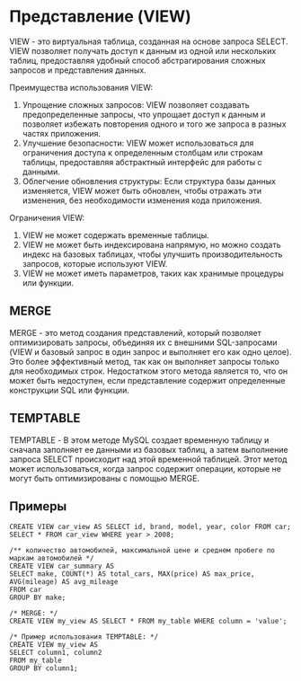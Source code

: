 # Представление (VIEW)
VIEW - это виртуальная таблица, созданная на основе запроса SELECT. VIEW позволяет получать доступ к данным из одной или нескольких таблиц, предоставляя удобный способ абстрагирования сложных запросов и представления данных.

Преимущества использования VIEW:
1. Упрощение сложных запросов: VIEW позволяет создавать предопределенные запросы, что упрощает доступ к данным и позволяет избежать повторения одного и того же запроса в разных частях приложения.
2. Улучшение безопасности: VIEW может использоваться для ограничения доступа к определенным столбцам или строкам таблицы, предоставляя абстрактный интерфейс для работы с данными.
3. Облегчение обновления структуры: Если структура базы данных изменяется, VIEW может быть обновлен, чтобы отражать эти изменения, без необходимости изменения кода приложения.

Ограничения VIEW:
1. VIEW не может содержать временные таблицы.
2. VIEW не может быть индексирована напрямую, но можно создать индекс на базовых таблицах, чтобы улучшить производительность запросов, которые используют VIEW.
3. VIEW не может иметь параметров, таких как хранимые процедуры или функции.

## MERGE
MERGE - это метод создания представлений, который позволяет оптимизировать запросы, объединяя их с внешними SQL-запросами (VIEW и базовый запрос в один запрос и выполняет его как одно целое).
Это более эффективный метод, так как он выполняет запросы только для необходимых строк.
Недостатком этого метода является то, что он может быть недоступен, если представление содержит определенные конструкции SQL или функции.
## TEMPTABLE
TEMPTABLE - В этом методе MySQL создает временную таблицу и сначала заполняет ее данными из базовых таблиц, а затем выполнение запроса SELECT происходит над этой временной таблицей. Этот метод может использоваться, когда запрос содержит операции, которые не могут быть оптимизированы с помощью MERGE.
## Примеры

```mysql
CREATE VIEW car_view AS SELECT id, brand, model, year, color FROM car;
SELECT * FROM car_view WHERE year > 2008;

/** количество автомобилей, максимальной цене и среднем пробеге по маркам автомобилей */
CREATE VIEW car_summary AS
SELECT make, COUNT(*) AS total_cars, MAX(price) AS max_price, AVG(mileage) AS avg_mileage
FROM car
GROUP BY make;

/* MERGE: */
CREATE VIEW my_view AS SELECT * FROM my_table WHERE column = 'value';

/* Пример использования TEMPTABLE: */
CREATE VIEW my_view AS
SELECT column1, column2
FROM my_table
GROUP BY column1;
```